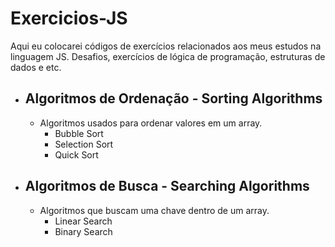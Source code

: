 # Exercicios-JS  
Aqui eu colocarei códigos de exercícios relacionados aos meus estudos na linguagem JS. Desafios, exercícios de lógica de programação, estruturas de dados e etc.  
  - ## Algoritmos de Ordenação - Sorting Algorithms  
    - Algoritmos usados para ordenar valores em um array.  
      - Bubble Sort  
      - Selection Sort  
      - Quick Sort  

  - ## Algoritmos de Busca - Searching Algorithms  
    - Algoritmos que buscam uma chave dentro de um array.  
      - Linear Search  
      - Binary Search  
